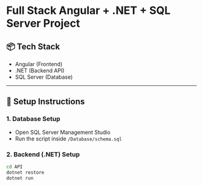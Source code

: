 # Full Stack Angular + .NET + SQL Server Project

## 📦 Tech Stack
- Angular (Frontend)
- .NET (Backend API)
- SQL Server (Database)

---

## 🧰 Setup Instructions

### 1. Database Setup
- Open SQL Server Management Studio
- Run the script inside `/Database/schema.sql`

### 2. Backend (.NET) Setup
```bash
cd API
dotnet restore
dotnet run
